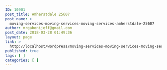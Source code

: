 ```yaml
---
ID: 10901
post_title: Amherstdale 25607
post_name: >
  moving-services-moving-services-moving-services-amherstdale-25607
author: mrgabonijeff@gmail.com
post_date: 2018-03-28 01:49:36
layout: page
link: >
  http://localhost/wordpress/moving-services-moving-services-moving-services-amherstdale-25607/
published: true
tags: [ ]
categories: [ ]
---
```


